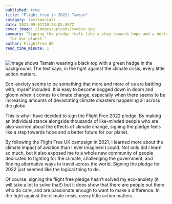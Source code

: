 ```yaml
---
published: true
title: "Flight free in 2022: Tamsin"
category: testimonials
date: 2021-09-01T10:28:02.897Z
cover_image: /images/uploads/tamsin.jpg
summary: “Signing the pledge feels like a step towards hope and a better future
  for our planet.”
author: FlightFree UK
read_time_minute: 1
---
```

![Image shows Tamsin wearing a black top with a green hedge in the background. The text says, in the fight against the climate crisis, every little action matters.](/images/uploads/tamsin-draper-nottingham-.jpg)

Eco-anxiety seems to be something that more and more of us are battling with, myself included. It is easy to become bogged down in doom and gloom when it comes to climate change, especially when there seems to be increasing amounts of devastating climate disasters happening all across the globe.

This is why I have decided to sign the Flight Free 2022 pledge. By making an individual stance alongside thousands of like-minded people who are also worried about the effects of climate change, signing the pledge feels like a step towards hope and a better future for our planet.

By following the Flight Free UK campaign in 2021, I learned more about the climate impact of aviation than I ever imagined I could. Not only did I learn so much, but it also exposed me to a whole new community of people dedicated to fighting for the climate, challenging the government, and finding alternative ways to travel across the world. Signing the pledge for 2022 just seemed like the logical thing to do.

Of course, signing the flight free pledge hasn’t solved my eco-anxiety (it will take a lot to solve that!) but it does show that there are people out there who do care, and are passionate enough to want to make a difference. In the fight against the climate crisis, every little action matters.